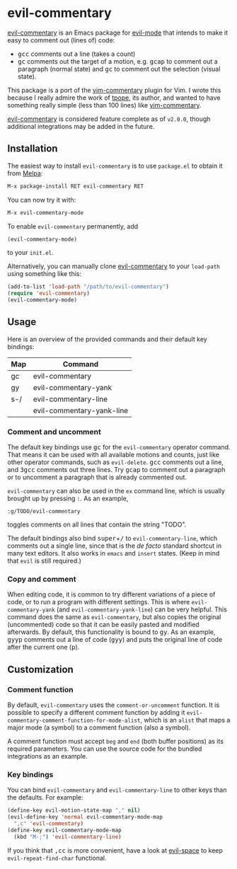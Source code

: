 # evil-commentary

[evil-commentary] is an Emacs package for [evil-mode]
that intends to make it easy to comment out (lines of) code:

* <kbd>gcc</kbd> comments out a line (takes a count)
* <kbd>gc</kbd> comments out the target of a motion,
  e.g. <kbd>gcap</kbd> to comment out a paragraph (normal state)
  and <kbd>gc</kbd> to comment out the selection (visual state).

This package is a port of the [vim-commentary] plugin for Vim.
I wrote this because I really admire the work of [tpope],
its author, and wanted to have something really simple
(less than 100 lines) like [vim-commentary].

[evil-commentary] is considered feature complete as of `v2.0.0`,
though additional integrations may be added in the future.


## Installation

The easiest way to install `evil-commentary` is to use `package.el` to
obtain it from [Melpa](https://melpa.org/#/getting-started):


```lisp
M-x package-install RET evil-commentary RET
```

You can now try it with:

```lisp
M-x evil-commentary-mode
```

To enable `evil-commentary` permanently, add

```lisp
(evil-commentary-mode)
```

to your `init.el`.

Alternatively, you can manually clone [evil-commentary]
to your `load-path` using something like this:

```lisp
(add-to-list 'load-path "/path/to/evil-commentary")
(require 'evil-commentary)
(evil-commentary-mode)
```


## Usage

Here is an overview of the provided commands and their default key bindings:

| Map | Command                   |
|-----|---------------------------|
| gc  | evil-commentary           |
| gy  | evil-commentary-yank      |
| s-/ | evil-commentary-line      |
|     | evil-commentary-yank-line |

### Comment and uncomment

The default key bindings use <kbd>gc</kbd>
for the `evil-commentary` operator command.
That means it can be used with all available motions and counts,
just like other operator commands, such as `evil-delete`.
<kbd>gcc</kbd> comments out a line,
and <kbd>3gcc</kbd> comments out three lines.
Try <kbd>gcap</kbd> to comment out a paragraph
or to uncomment a paragraph that is already commented out.

`evil-commentary` can also be used in the `ex` command line,
which is usually brought up by pressing `:`. As an example,

```
:g/TODO/evil-commentary
```

toggles comments on all lines that contain the string "TODO".

The default bindings also bind <kbd>super</kbd>+<kbd>/</kbd>
to `evil-commentary-line`, which comments out a single line,
since that is the *de facto* standard shortcut in many text editors.
It also works in `emacs` and `insert` states.
(Keep in mind that `evil` is still required.)

### Copy and comment

When editing code,
it is common to try different variations of a piece of code,
or to run a program with different settings.
This is where `evil-commentary-yank`
(and `evil-commentary-yank-line`) can be very helpful.
This command does the same as `evil-commentary`,
but also copies the original (uncommented) code
so that it can be easily pasted and modified afterwards.
By default, this functionality is bound to <kbd>gy</kbd>.
As an example, <kbd>gyyp</kbd> comments out a line of code (<kbd>gyy</kbd>)
and puts the original line of code after the current one (<kbd>p</kbd>).


## Customization

### Comment function

By default, `evil-commentary` uses the `comment-or-uncomment` function.
It is possible to specify a different comment function by adding it
`evil-commentary-comment-function-for-mode-alist`, which is an
`alist` that maps a major mode (a symbol) to a comment function
(also a symbol).

A comment function must accept `beg` and `end` (both buffer positions)
as its required parameters. You can use the source code for the bundled
integrations as an example.

### Key bindings

You can bind `evil-commentary` and `evil-commentary-line` to
other keys than the defaults. For example:

```lisp
(define-key evil-motion-state-map "," nil)
(evil-define-key 'normal evil-commentary-mode-map
  ",c" 'evil-commentary)
(define-key evil-commentary-mode-map
  (kbd "M-;") 'evil-commentary-line)
```

If you think that <kbd>,cc</kbd> is more convenient,
have a look at [evil-space] to keep `evil-repeat-find-char` functional.


[evil-commentary]: https://github.com/linktohack/evil-commentary
[evil-mode]: https://bitbucket.org/lyro/evil/wiki/Home
[vim-commentary]: https://github.com/tpope/vim-commentary
[tpope]: https://github.com/tpope
[evil-space]: https://github.com/linktohack/evil-space
